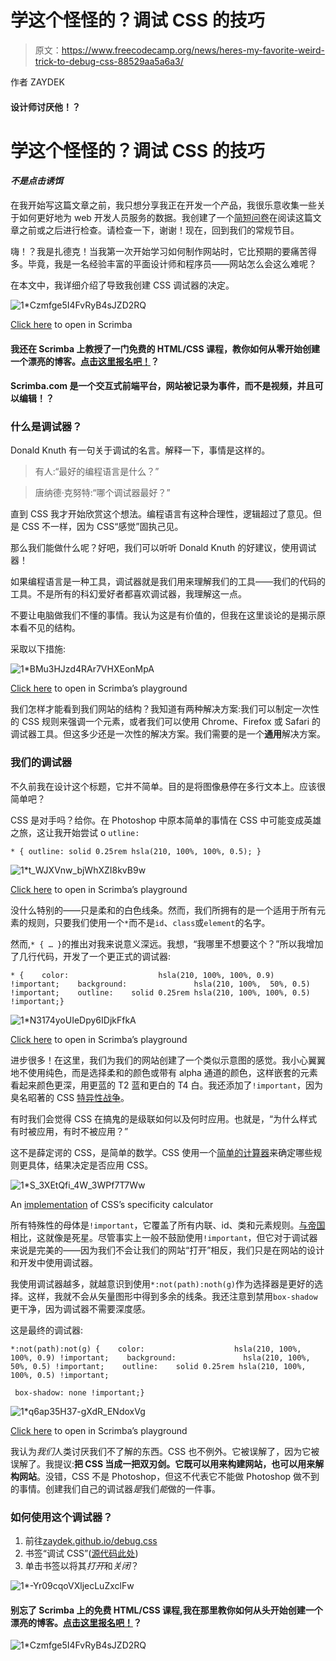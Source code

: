 # 学这个怪怪的？调试 CSS 的技巧

> 原文：<https://www.freecodecamp.org/news/heres-my-favorite-weird-trick-to-debug-css-88529aa5a6a3/>

作者 ZAYDEK

#### 设计师讨厌他！？

# 学这个怪怪的？调试 CSS 的技巧

#### *不是点击诱饵*

在我开始写这篇文章之前，我只想分享我正在开发一个产品，我很乐意收集一些关于如何更好地为 web 开发人员服务的数据。我创建了一个[简短问卷](https://twitter.com/username_ZAYDEK/status/1103914471267790854)在阅读这篇文章之前或之后进行检查。请检查一下，谢谢！现在，回到我们的常规节目。

嗨！？我是扎德克！当我第一次开始学习如何制作网站时，它比预期的要痛苦得多。毕竟，我是一名经验丰富的平面设计师和程序员——网站怎么会这么难呢？

在本文中，我详细介绍了导致我创建 CSS 调试器的决定。

![1*Czmfge5I4FvRyB4sJZD2RQ](img/e4f7a23e47285a90748401aab3ed87e1.png)

[Click here](https://scrimba.com/g/gbuildablog) to open in Scrimba

#### 我还在 Scrimba 上教授了一门免费的 HTML/CSS 课程，教你如何从零开始创建一个漂亮的博客。[点击这里报名吧！](https://scrimba.com/g/gbuildablog)？

#### Scrimba.com 是一个交互式前端平台，网站被记录为事件，而不是视频，并且可以编辑！？

### 什么是调试器？

Donald Knuth 有一句关于调试的名言。解释一下，事情是这样的。

> 有人:“最好的编程语言是什么？”

> 唐纳德·克努特:“哪个调试器最好？”

直到 CSS 我才开始欣赏这个想法。编程语言有这种合理性，逻辑超过了意见。但是 CSS 不一样，因为 CSS“感觉”固执己见。

那么我们能做什么呢？好吧，我们可以听听 Donald Knuth 的好建议，使用调试器！

如果编程语言是一种工具，调试器就是我们用来理解我们的工具——我们的代码的工具。不是所有的科幻爱好者都喜欢调试器，我理解这一点。

不要让电脑做我们不懂的事情。我认为这是有价值的，但我在这里谈论的是揭示原本看不见的结构。

采取以下措施:

![1*BMu3HJzd4RAr7VHXEonMpA](img/5f851819d3d6ab026903b6db35143b2a.png)

[Click here](https://scrimba.com/c/c4vW9Hg) to open in Scrimba’s playground

我们怎样才能看到我们网站的结构？我知道有两种解决方案:我们可以制定一次性的 CSS 规则来强调一个元素，或者我们可以使用 Chrome、Firefox 或 Safari 的调试器工具。但这多少还是一次性的解决方案。我们需要的是一个**通用**解决方案。

### 我们的调试器

不久前我在设计这个标题，它并不简单。目的是将图像悬停在多行文本上。应该很简单吧？

CSS 是对手吗？给你。在 Photoshop 中原本简单的事情在 CSS 中可能变成英雄之旅，这让我开始尝试 o `utline:`

```
* { outline: solid 0.25rem hsla(210, 100%, 100%, 0.5); }
```

![1*t_WJXVnw_bjWhXZI8kvB9w](img/e48f3a2460c9e85340a1faeaa3a42194.png)

[Click here](https://scrimba.com/c/cJMVJfM) to open in Scrimba’s playground

没什么特别的——只是柔和的白色线条。然而，我们所拥有的是一个适用于所有元素的规则，只要我们使用一个`*`而不是`id`、`class`或`element`的名字。

然而,`* { … }`的推出对我来说意义深远。我想，“我哪里不想要这个？”所以我增加了几行代码，开发了一个更正式的调试器:

```
* {    color:                    hsla(210, 100%, 100%, 0.9) !important;    background:               hsla(210, 100%,  50%, 0.5) !important;    outline:    solid 0.25rem hsla(210, 100%, 100%, 0.5) !important;}
```

![1*N3174yoUIeDpy6IDjkFfkA](img/d68a7385bb0961353f3daea0b486787f.png)

[Click here](https://scrimba.com/c/c9kg4fZ) to open in Scrimba’s playground

进步很多！在这里，我们为我们的网站创建了一个类似示意图的感觉。我小心翼翼地不使用纯色，而是选择柔和的颜色或带有 alpha 通道的颜色，这样嵌套的元素看起来颜色更深，用更蓝的 T2 蓝和更白的 T4 白。我还添加了`!important`，因为臭名昭著的 CSS [特异性战争](https://en.wikipedia.org/wiki/cascading_style_sheets#specificity)。

有时我们会觉得 CSS 在搞鬼的是级联如何以及何时应用。也就是，“为什么样式有时被应用，有时不被应用？”

这不是薛定谔的 CSS，是简单的数学。CSS 使用一个[简单的计算器](https://specificity.keegan.st/)来确定哪些规则更具体，结果决定是否应用 CSS。

![1*S_3XEtQfi_4W_3WPf7T7Ww](img/eac2f72320d785e94de247e31286faf5.png)

An [implementation](https://specificity.keegan.st/) of CSS’s specificity calculator

所有特殊性的母体是`!important`，它覆盖了所有内联、id、类和元素规则。[与帝国](https://stuffandnonsense.co.uk/archives/css_specificity_wars.html)相比，这就像是死星。尽管事实上一般不鼓励使用`!important`，但它对于调试器来说是完美的——因为我们不会让我们的网站“打开”相反，我们只是在网站的设计和开发中使用调试器。

我使用调试器越多，就越意识到使用`*:not(path):noth(g)`作为选择器是更好的选择。这样，我就不会从矢量图形中得到多余的线条。我还注意到禁用`box-shadow`更干净，因为调试器不需要深度感。

这是最终的调试器:

```
*:not(path):not(g) {    color:                    hsla(210, 100%, 100%, 0.9) !important;    background:               hsla(210, 100%,  50%, 0.5) !important;    outline:    solid 0.25rem hsla(210, 100%, 100%, 0.5) !important;
```

```
 box-shadow: none !important;}
```

![1*q6ap35H37-gXdR_ENdoxVg](img/d8b5bdd34dc15d42812e06f2b75620b5.png)

[Click here](https://scrimba.com/c/cRVVPSD) to open in Scrimba’s playground

我认为*我们*人类讨厌我们不了解的东西。CSS 也不例外。它被误解了，因为它被误解了。我提议:**把 CSS 当成一把双刃剑。它既可以用来构建网站，也可以用来解构网站**。没错，CSS 不是 Photoshop，但这不代表它不能做 Photoshop 做不到的事情。创建我们自己的调试器*是*我们*能*做的一件事。

### 如何使用这个调试器？

1.  前往[zaydek.github.io/debug.css](https://zaydek.github.io/debug.css)
2.  书签“调试 CSS”([源代码此处](https://gist.github.com/zaydek/6b2e55258734deabbd2b4a284321d6f6))
3.  单击书签以将其*打开*和*关闭*？

![1*-Yr09cqoVXljecLuZxclFw](img/d3db7d6b93921c4edcd9a0acb89a4a24.png)

#### 别忘了 Scrimba 上的免费 HTML/CSS 课程,我在那里教你如何从头开始创建一个漂亮的博客。[点击这里报名吧！](https://scrimba.com/g/gbuildablog)？

![1*Czmfge5I4FvRyB4sJZD2RQ](img/e4f7a23e47285a90748401aab3ed87e1.png)